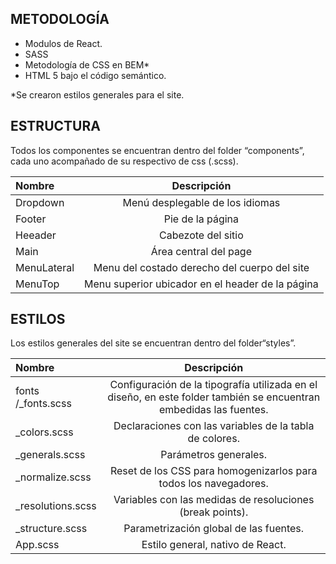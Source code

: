 ## METODOLOGÍA

- Modulos de React.
- SASS
- Metodología de CSS en BEM*
-  HTML 5 bajo el código semántico.

*Se crearon estilos generales para el site.

## ESTRUCTURA

Todos los componentes se encuentran dentro del folder “components”, cada uno acompañado de su respectivo de css (.scss).

| Nombre | Descripción |
| :------------ |:---------------:|
| Dropdown | Menú desplegable de los idiomas |
| Footer | Pie de la página |
| Heeader | Cabezote del sitio |
| Main | Área central del page |
| MenuLateral | Menu del costado derecho del cuerpo del site |
| MenuTop | Menu superior ubicador en el header de la página |

## ESTILOS

Los estilos generales del site se encuentran dentro del folder“styles”.

| Nombre | Descripción |
| :------------ |:---------------:|
| fonts /_fonts.scss | Configuración de la tipografía utilizada en el diseño, en este folder también se encuentran embedidas las fuentes. |
| _colors.scss | Declaraciones con las variables de la tabla de colores. |
| _generals.scss | Parámetros generales. |
| _normalize.scss | Reset de los CSS para homogenizarlos para todos los navegadores. |
| _resolutions.scss | Variables con las medidas de resoluciones (break points). |
| _structure.scss | Parametrización global de las fuentes. |
| App.scss | Estilo general, nativo de React. |